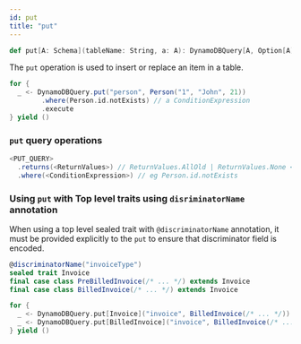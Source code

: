```yaml
---
id: put
title: "put"
---
```


```scala
def put[A: Schema](tableName: String, a: A): DynamoDBQuery[A, Option[A]] = ???
```

The `put` operation is used to insert or replace an item in a table.

```scala
for {
  _ <- DynamoDBQuery.put("person", Person("1", "John", 21))
        .where(Person.id.notExists) // a ConditionExpression
        .execute
} yield ()
```

### `put` query operations

```scala
<PUT_QUERY>
  .returns(<ReturnValues>) // ReturnValues.AllOld | ReturnValues.None <default>
  .where(<ConditionExpression>) // eg Person.id.notExists
```

### Using `put` with Top level traits using `disriminatorName` annotation
When using a top level sealed trait with `@discriminatorName` annotation, it must be provided explicitly to the `put`
to ensure that discriminator field is encoded.

```scala
@discriminatorName("invoiceType")
sealed trait Invoice
final case class PreBilledInvoice(/* ... */) extends Invoice
final case class BilledInvoice(/* ... */) extends Invoice

for {
  _ <- DynamoDBQuery.put[Invoice]("invoice", BilledInvoice(/* ... */)).execute // OK - discriminator encoded
  _ <- DynamoDBQuery.put[BilledInvoice]("invoice", BilledInvoice(/* ... */)).execute // WRONG - discriminator not encoded
} yield ()
```


